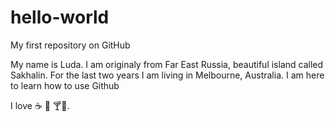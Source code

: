 # hello-world

My first repository on GitHub

My name is Luda. I am originaly from Far East Russia, beautiful island called Sakhalin. For the last two years I am living in Melbourne, Australia. I am here to learn how to use Github

I love :coffee: 🍰 🍸:dancer:.
